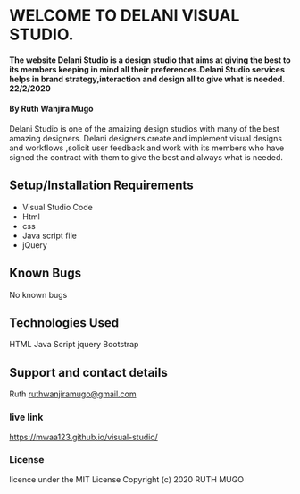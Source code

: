 # WELCOME TO DELANI VISUAL STUDIO.
#### The website Delani Studio is a design studio that aims at giving the best to its members keeping in mind all their preferences.Delani Studio services helps in  brand strategy,interaction and  design  all to give what is needed. 22/2/2020
#### By Ruth Wanjira Mugo
Delani Studio is one of the  amaizing  design studios with many of the best amazing designers.
Delani designers create and implement visual designs and workflows ,solicit user
feedback and work with its  members who have signed the contract with them to give the best  and always what is needed.
## Setup/Installation Requirements
* Visual Studio Code
* Html
* css
* Java script file
* jQuery
## Known Bugs
No known bugs 
## Technologies Used
HTML
Java Script 
jquery
Bootstrap
## Support and contact details
Ruth 
ruthwanjiramugo@gmail.com
### live link
https://mwaa123.github.io/visual-studio/
### License
licence under the MIT License Copyright (c) 2020 RUTH MUGO
  
  
